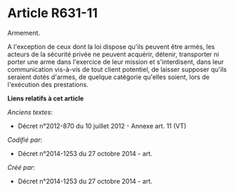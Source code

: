 # Article R631-11

Armement.

A l'exception de ceux dont la loi dispose qu'ils peuvent être armés, les acteurs de la sécurité privée ne peuvent acquérir,
détenir, transporter ni porter une arme dans l'exercice de leur mission et s'interdisent, dans leur communication vis-à-vis
de tout client potentiel, de laisser supposer qu'ils seraient dotés d'armes, de quelque catégorie qu'elles soient, lors de
l'exécution des prestations.

**Liens relatifs à cet article**

_Anciens textes_:

  - Décret n°2012-870 du 10 juillet 2012 -  Annexe art. 11 (VT)

_Codifié par_:

  - Décret n°2014-1253 du 27 octobre 2014 - art.

_Créé par_:

  - Décret n°2014-1253 du 27 octobre 2014 - art.
